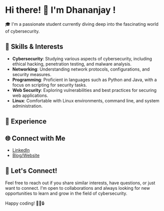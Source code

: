 # Hi there! 👋 I'm Dhananjay !

🎓 I'm a passionate student currently diving deep into the fascinating world of cybersecurity.

## 🔧 Skills & Interests

- **Cybersecurity**: Studying various aspects of cybersecurity, including ethical hacking, penetration testing, and malware analysis.
- **Networking**: Understanding network protocols, configurations, and security measures.
- **Programming**: Proficient in languages such as Python and Java, with a focus on scripting for security tasks.
- **Web Security**: Exploring vulnerabilities and best practices for securing web applications.
- **Linux**: Comfortable with Linux environments, command line, and system administration.

## 💼 Experience



## 🌐 Connect with Me

- [LinkedIn](https://www.linkedin.com/in/dhananjay-chitale-0940722a2/)
- [Blog/Website](https://techynox.com)

## 🤝 Let's Connect!

Feel free to reach out if you share similar interests, have questions, or just want to connect. I'm open to collaborations and always looking for new opportunities to learn and grow in the field of cybersecurity.

Happy coding! 👨‍💻🔒



<!---
DChitale/DChitale is a ✨ special ✨ repository because its `README.md` (this file) appears on your GitHub profile.
You can click the Preview link to take a look at your changes.
--->
